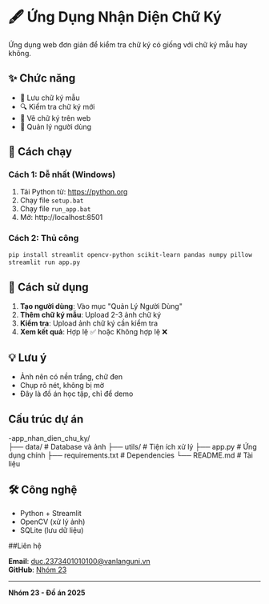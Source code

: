 # 🖋️ Ứng Dụng Nhận Diện Chữ Ký

Ứng dụng web đơn giản để kiểm tra chữ ký có giống với chữ ký mẫu hay không.

## ✨ Chức năng

- 📝 Lưu chữ ký mẫu
- 🔍 Kiểm tra chữ ký mới  
- 🎨 Vẽ chữ ký trên web
- 👤 Quản lý người dùng

## 🚀 Cách chạy

### Cách 1: Dễ nhất (Windows)
1. Tải Python từ: https://python.org
2. Chạy file `setup.bat`
3. Chạy file `run_app.bat`
4. Mở: http://localhost:8501

### Cách 2: Thủ công
```bash
pip install streamlit opencv-python scikit-learn pandas numpy pillow
streamlit run app.py
```

## 📖 Cách sử dụng

1. **Tạo người dùng**: Vào mục "Quản Lý Người Dùng"
2. **Thêm chữ ký mẫu**: Upload 2-3 ảnh chữ ký 
3. **Kiểm tra**: Upload ảnh chữ ký cần kiểm tra
4. **Xem kết quả**: Hợp lệ ✅ hoặc Không hợp lệ ❌

## 💡 Lưu ý

- Ảnh nên có nền trắng, chữ đen
- Chụp rõ nét, không bị mờ
- Đây là đồ án học tập, chỉ để demo

## Cấu trúc dự án
-app_nhan_dien_chu_ky/             
    ├── data/               # Database và ảnh
    ├── utils/              # Tiện ích xử lý
    ├── app.py              # Ứng dụng chính
    ├── requirements.txt    # Dependencies
    └── README.md          # Tài liệu

## 🛠️ Công nghệ

- Python + Streamlit
- OpenCV (xử lý ảnh)
- SQLite (lưu dữ liệu)

##Liên hệ

**Email**: duc.2373401010100@vanlanguni.vn  
**GitHub**: [Nhóm 23](https://github.com/Duc-bug/DoanXLAS-Nhom23)

---
**Nhóm 23 - Đồ án 2025** 
